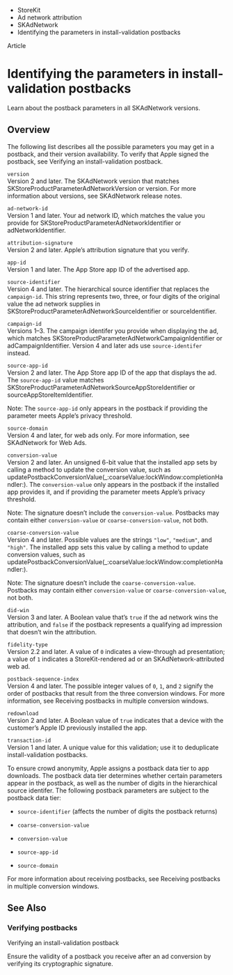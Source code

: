 

- StoreKit
- Ad network attribution
- SKAdNetwork
-  Identifying the parameters in install-validation postbacks 

Article

# Identifying the parameters in install-validation postbacks

Learn about the postback parameters in all SKAdNetwork versions.

## Overview

The following list describes all the possible parameters you may get in a postback, and their version availability. To verify that Apple signed the postback, see Verifying an install-validation postback.

`version`  
Version 2 and later. The SKAdNetwork version that matches SKStoreProductParameterAdNetworkVersion or version. For more information about versions, see SKAdNetwork release notes.

`ad-network-id`  
Version 1 and later. Your ad network ID, which matches the value you provide for SKStoreProductParameterAdNetworkIdentifier or adNetworkIdentifier.

`attribution-signature`  
Version 2 and later. Apple’s attribution signature that you verify.

`app-id`  
Version 1 and later. The App Store app ID of the advertised app.

`source-identifier`  
Version 4 and later. The hierarchical source identifier that replaces the `campaign-id`. This string represents two, three, or four digits of the original value the ad network supplies in SKStoreProductParameterAdNetworkSourceIdentifier or sourceIdentifier.

`campaign-id`  
Versions 1–3. The campaign identifer you provide when displaying the ad, which matches SKStoreProductParameterAdNetworkCampaignIdentifier or adCampaignIdentifier. Version 4 and later ads use `source-identifer` instead.

`source-app-id`  
Version 2 and later. The App Store app ID of the app that displays the ad. The `source-app-id` value matches SKStoreProductParameterAdNetworkSourceAppStoreIdentifier or sourceAppStoreItemIdentifier.

Note: The `source-app-id` only appears in the postback if providing the parameter meets Apple’s privacy threshold.

`source-domain`  
Version 4 and later, for web ads only. For more information, see SKAdNetwork for Web Ads.

`conversion-value`  
Version 2 and later. An unsigned 6-bit value that the installed app sets by calling a method to update the conversion value, such as updatePostbackConversionValue(_:coarseValue:lockWindow:completionHandler:). The `conversion-value` only appears in the postback if the installed app provides it, and if providing the parameter meets Apple’s privacy threshold.

Note: The signature doesn’t include the `conversion-value`. Postbacks may contain either `conversion-value` or `coarse-conversion-value`, not both.

`coarse-conversion-value`  
Version 4 and later. Possible values are the strings `"low"`, `"medium"`, and `"high"`. The installed app sets this value by calling a method to update conversion values, such as updatePostbackConversionValue(_:coarseValue:lockWindow:completionHandler:).

Note: The signature doesn’t include the `coarse-conversion-value`. Postbacks may contain either `conversion-value` or `coarse-conversion-value`, not both.

`did-win`  
Version 3 and later. A Boolean value that’s `true` if the ad network wins the attribution, and `false` if the postback represents a qualifying ad impression that doesn’t win the attribution.

`fidelity-type`  
Version 2.2 and later. A value of `0` indicates a view-through ad presentation; a value of `1` indicates a StoreKit-rendered ad or an SKAdNetwork-attributed web ad.

`postback-sequence-index`  
Version 4 and later. The possible integer values of `0`, `1`, and `2` signify the order of postbacks that result from the three conversion windows. For more information, see Receiving postbacks in multiple conversion windows.

`redownload`  
Version 2 and later. A Boolean value of `true` indicates that a device with the customer’s Apple ID previously installed the app.

`transaction-id`  
Version 1 and later. A unique value for this validation; use it to deduplicate install-validation postbacks.

To ensure crowd anonymity, Apple assigns a postback data tier to app downloads. The postback data tier determines whether certain parameters appear in the postback, as well as the number of digits in the hierarchical source identifer. The following postback parameters are subject to the postback data tier:

- `source-identifier` (affects the number of digits the postback returns)

- `coarse-conversion-value`

- `conversion-value`

- `source-app-id`

- `source-domain`

For more information about receiving postbacks, see Receiving postbacks in multiple conversion windows.

## See Also

### Verifying postbacks

Verifying an install-validation postback

Ensure the validity of a postback you receive after an ad conversion by verifying its cryptographic signature.

